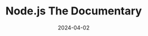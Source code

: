 ---
layout: post
title: "Node.js The Documentary"
date: 2024-04-02
categories: watching
external_url: https://cult.honeypot.io/originals/node-js-the-documentary/
---